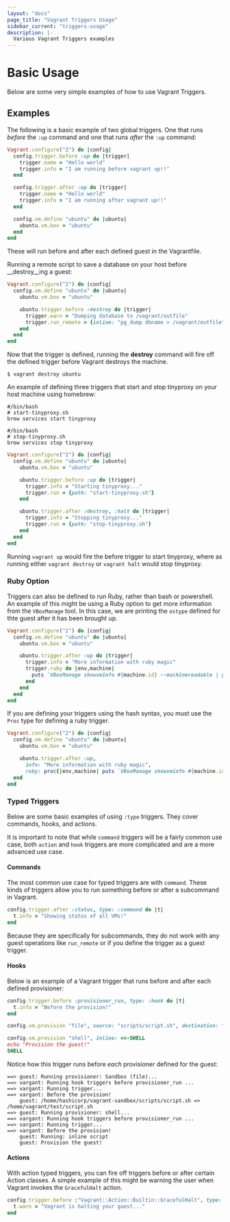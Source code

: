 ```yaml
---
layout: "docs"
page_title: "Vagrant Triggers Usage"
sidebar_current: "triggers-usage"
description: |-
  Various Vagrant Triggers examples
---
```


# Basic Usage

Below are some very simple examples of how to use Vagrant Triggers.

## Examples

The following is a basic example of two global triggers. One that runs _before_
the `:up` command and one that runs _after_ the `:up` command:

```ruby
Vagrant.configure("2") do |config|
  config.trigger.before :up do |trigger|
    trigger.name = "Hello world"
    trigger.info = "I am running before vagrant up!!"
  end

  config.trigger.after :up do |trigger|
    trigger.name = "Hello world"
    trigger.info = "I am running after vagrant up!!"
  end

  config.vm.define "ubuntu" do |ubuntu|
    ubuntu.vm.box = "ubuntu"
  end
end
```

These will run before and after each defined guest in the Vagrantfile.

Running a remote script to save a database on your host before __destroy__ing a
guest:

```ruby
Vagrant.configure("2") do |config|
  config.vm.define "ubuntu" do |ubuntu|
    ubuntu.vm.box = "ubuntu"

    ubuntu.trigger.before :destroy do |trigger|
      trigger.warn = "Dumping database to /vagrant/outfile"
      trigger.run_remote = {inline: "pg_dump dbname > /vagrant/outfile"}
    end
  end
end
```

Now that the trigger is defined, running the __destroy__ command will fire off
the defined trigger before Vagrant destroys the machine.

```shell
$ vagrant destroy ubuntu
```

An example of defining three triggers that start and stop tinyproxy on your host
machine using homebrew:

```shell
#/bin/bash
# start-tinyproxy.sh
brew services start tinyproxy
```

```shell
#/bin/bash
# stop-tinyproxy.sh
brew services stop tinyproxy
```

```ruby
Vagrant.configure("2") do |config|
  config.vm.define "ubuntu" do |ubuntu|
    ubuntu.vm.box = "ubuntu"

    ubuntu.trigger.before :up do |trigger|
      trigger.info = "Starting tinyproxy..."
      trigger.run = {path: "start-tinyproxy.sh"}
    end

    ubuntu.trigger.after :destroy, :halt do |trigger|
      trigger.info = "Stopping tinyproxy..."
      trigger.run = {path: "stop-tinyproxy.sh"}
    end
  end
end
```

Running `vagrant up` would fire the before trigger to start tinyproxy, where as
running either `vagrant destroy` or `vagrant halt` would stop tinyproxy.

### Ruby Option

Triggers can also be defined to run Ruby, rather than bash or powershell. An
example of this might be using a Ruby option to get more information from the `VBoxManage`
tool. In this case, we are printing the `ostype` defined for thte  guest after
it has been brought up.

```ruby
Vagrant.configure("2") do |config|
  config.vm.define "ubuntu" do |ubuntu|
    ubuntu.vm.box = "ubuntu"

    ubuntu.trigger.after :up do |trigger|
      trigger.info = "More information with ruby magic"
      trigger.ruby do |env,machine|
        puts `VBoxManage showvminfo #{machine.id} --machinereadable | grep ostype`
      end
    end
  end
end
```

If you are defining your triggers using the hash syntax, you must use the `Proc`
type for defining a ruby trigger.


```ruby
Vagrant.configure("2") do |config|
  config.vm.define "ubuntu" do |ubuntu|
    ubuntu.vm.box = "ubuntu"

    ubuntu.trigger.after :up,
      info: "More information with ruby magic",
      ruby: proc{|env,machine| puts `VBoxManage showvminfo #{machine.id} --machinereadable | grep ostype`}
  end
end
```

### Typed Triggers

Below are some basic examples of using `:type` triggers. They cover commands, hooks,
and actions.

It is important to note that while `command` triggers will be a fairly common use case,
both `action` and `hook` triggers are more complicated and are a more advanced use case.

#### Commands

The most common use case for typed triggers are with `command`. These kinds of
triggers allow you to run something before or after a subcommand in Vagrant.

```ruby
config.trigger.after :status, type: :command do |t|
  t.info = "Showing status of all VMs!"
end
```

Because they are specifically for subcommands, they do not work with any guest
operations like `run_remote` or if you define the trigger as a guest trigger.

#### Hooks

Below is an example of a Vagrant trigger that runs before and after each defined
provisioner:

```ruby
config.trigger.before :provisioner_run, type: :hook do |t|
  t.info = "Before the provision!"
end

config.vm.provision "file", source: "scripts/script.sh", destination: "/test/script.sh"

config.vm.provision "shell", inline: <<-SHELL
echo "Provision the guest!"
SHELL

```

Notice how this trigger runs before _each_ provisioner defined for the guest:

```shell
==> guest: Running provisioner: Sandbox (file)...
==> vargant: Running hook triggers before provisioner_run ...
==> vargant: Running trigger...
==> vargant: Before the provision!
    guest: /home/hashicorp/vagrant-sandbox/scripts/script.sh => /home/vagrant/test/script.sh
==> guest: Running provisioner: shell...
==> vargant: Running hook triggers before provisioner_run ...
==> vargant: Running trigger...
==> vargant: Before the provision!
    guest: Running: inline script
    guest: Provision the guest!
```
#### Actions

With action typed triggers, you can fire off triggers before or after certain
Action classes. A simple example of this might be warning the user when Vagrant
invokes the `GracefulHalt` action.

```ruby
config.trigger.before :"Vagrant::Action::Builtin::GracefulHalt", type: :action do |t|
  t.warn = "Vagrant is halting your guest..."
end
```
